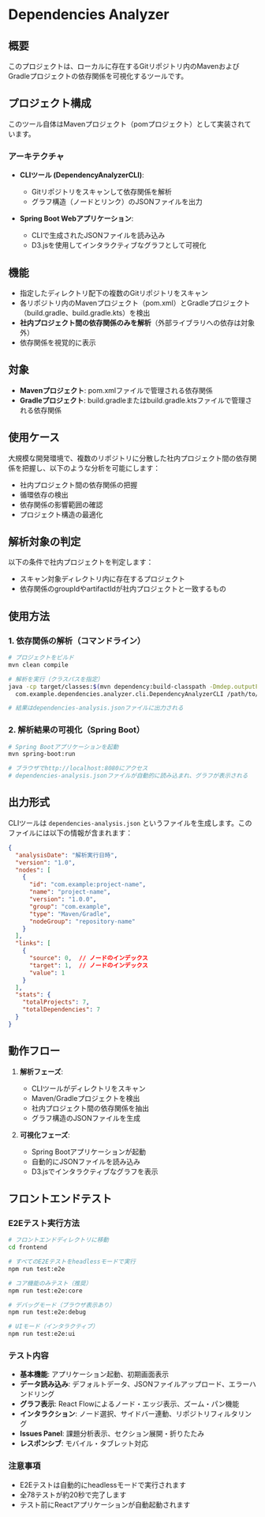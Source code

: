 # Dependencies Analyzer

## 概要

このプロジェクトは、ローカルに存在するGitリポジトリ内のMavenおよびGradleプロジェクトの依存関係を可視化するツールです。

## プロジェクト構成

このツール自体はMavenプロジェクト（pomプロジェクト）として実装されています。

### アーキテクチャ

- **CLIツール (DependencyAnalyzerCLI)**: 
  - Gitリポジトリをスキャンして依存関係を解析
  - グラフ構造（ノードとリンク）のJSONファイルを出力
  
- **Spring Boot Webアプリケーション**: 
  - CLIで生成されたJSONファイルを読み込み
  - D3.jsを使用してインタラクティブなグラフとして可視化

## 機能

- 指定したディレクトリ配下の複数のGitリポジトリをスキャン
- 各リポジトリ内のMavenプロジェクト（pom.xml）とGradleプロジェクト（build.gradle、build.gradle.kts）を検出
- **社内プロジェクト間の依存関係のみを解析**（外部ライブラリへの依存は対象外）
- 依存関係を視覚的に表示

## 対象

- **Mavenプロジェクト**: pom.xmlファイルで管理される依存関係
- **Gradleプロジェクト**: build.gradleまたはbuild.gradle.ktsファイルで管理される依存関係

## 使用ケース

大規模な開発環境で、複数のリポジトリに分散した社内プロジェクト間の依存関係を把握し、以下のような分析を可能にします：

- 社内プロジェクト間の依存関係の把握
- 循環依存の検出
- 依存関係の影響範囲の確認
- プロジェクト構造の最適化

## 解析対象の判定

以下の条件で社内プロジェクトを判定します：
- スキャン対象ディレクトリ内に存在するプロジェクト
- 依存関係のgroupIdやartifactIdが社内プロジェクトと一致するもの

## 使用方法

### 1. 依存関係の解析（コマンドライン）

```bash
# プロジェクトをビルド
mvn clean compile

# 解析を実行（クラスパスを指定）
java -cp target/classes:$(mvn dependency:build-classpath -Dmdep.outputFile=/dev/stdout -q) \
  com.example.dependencies.analyzer.cli.DependencyAnalyzerCLI /path/to/repositories

# 結果はdependencies-analysis.jsonファイルに出力される
```

### 2. 解析結果の可視化（Spring Boot）

```bash
# Spring Bootアプリケーションを起動
mvn spring-boot:run

# ブラウザでhttp://localhost:8080にアクセス
# dependencies-analysis.jsonファイルが自動的に読み込まれ、グラフが表示される
```

## 出力形式

CLIツールは `dependencies-analysis.json` というファイルを生成します。このファイルには以下の情報が含まれます：

```json
{
  "analysisDate": "解析実行日時",
  "version": "1.0",
  "nodes": [
    {
      "id": "com.example:project-name",
      "name": "project-name",
      "version": "1.0.0",
      "group": "com.example",
      "type": "Maven/Gradle",
      "nodeGroup": "repository-name"
    }
  ],
  "links": [
    {
      "source": 0,  // ノードのインデックス
      "target": 1,  // ノードのインデックス
      "value": 1
    }
  ],
  "stats": {
    "totalProjects": 7,
    "totalDependencies": 7
  }
}
```

## 動作フロー

1. **解析フェーズ**:
   - CLIツールがディレクトリをスキャン
   - Maven/Gradleプロジェクトを検出
   - 社内プロジェクト間の依存関係を抽出
   - グラフ構造のJSONファイルを生成

2. **可視化フェーズ**:
   - Spring Bootアプリケーションが起動
   - 自動的にJSONファイルを読み込み
   - D3.jsでインタラクティブなグラフを表示

## フロントエンドテスト

### E2Eテスト実行方法

```bash
# フロントエンドディレクトリに移動
cd frontend

# すべてのE2Eテストをheadlessモードで実行
npm run test:e2e

# コア機能のみテスト（推奨）
npm run test:e2e:core

# デバッグモード（ブラウザ表示あり）
npm run test:e2e:debug

# UIモード（インタラクティブ）
npm run test:e2e:ui
```

### テスト内容

- **基本機能**: アプリケーション起動、初期画面表示
- **データ読み込み**: デフォルトデータ、JSONファイルアップロード、エラーハンドリング
- **グラフ表示**: React Flowによるノード・エッジ表示、ズーム・パン機能
- **インタラクション**: ノード選択、サイドバー連動、リポジトリフィルタリング
- **Issues Panel**: 課題分析表示、セクション展開・折りたたみ
- **レスポンシブ**: モバイル・タブレット対応

### 注意事項

- E2Eテストは自動的にheadlessモードで実行されます
- 全78テストが約20秒で完了します
- テスト前にReactアプリケーションが自動起動されます